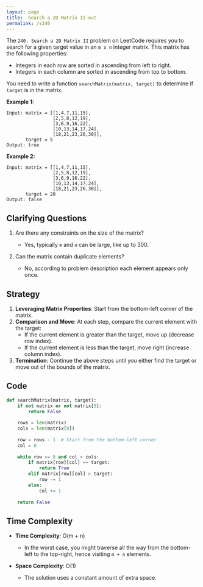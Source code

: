 ```yaml
---
layout: page
title:  Search a 2D Matrix II-out
permalink: /s240
---
```


The `240. Search a 2D Matrix II` problem on LeetCode requires you to search for a given target value in an `m x n` integer matrix. This matrix has the following properties:
- Integers in each row are sorted in ascending from left to right.
- Integers in each column are sorted in ascending from top to bottom.

You need to write a function `searchMatrix(matrix, target)` to determine if `target` is in the matrix.

**Example 1:**
```
Input: matrix = [[1,4,7,11,15],
                 [2,5,8,12,19],
                 [3,6,9,16,22],
                 [10,13,14,17,24],
                 [18,21,23,26,30]],
       target = 5
Output: true
```

**Example 2:**
```
Input: matrix = [[1,4,7,11,15],
                 [2,5,8,12,19],
                 [3,6,9,16,22],
                 [10,13,14,17,24],
                 [18,21,23,26,30]],
       target = 20
Output: false
```

## Clarifying Questions

1. Are there any constraints on the size of the matrix?
   - Yes, typically `m` and `n` can be large, like up to 300.

2. Can the matrix contain duplicate elements?
   - No, according to problem description each element appears only once.

## Strategy

1. **Leveraging Matrix Properties**: Start from the bottom-left corner of the matrix.
2. **Comparison and Move**: At each step, compare the current element with the target:
    - If the current element is greater than the target, move up (decrease row index).
    - If the current element is less than the target, move right (increase column index).
3. **Termination**: Continue the above steps until you either find the target or move out of the bounds of the matrix.

## Code

```python
def searchMatrix(matrix, target):
    if not matrix or not matrix[0]:
        return False
    
    rows = len(matrix)
    cols = len(matrix[0])
    
    row = rows - 1  # Start from the bottom-left corner
    col = 0
    
    while row >= 0 and col < cols:
        if matrix[row][col] == target:
            return True
        elif matrix[row][col] > target:
            row -= 1
        else:
            col += 1
    
    return False
```

## Time Complexity

- **Time Complexity**: O(m + n)
  - In the worst case, you might traverse all the way from the bottom-left to the top-right, hence visiting `m + n` elements.
  
- **Space Complexity**: O(1)
  - The solution uses a constant amount of extra space.
